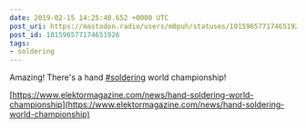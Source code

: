 ```yaml
---
date: 2019-02-15 14:25:40.652 +0000 UTC
post_uri: https://mastodon.radio/users/m0puh/statuses/101596577174651926
post_id: 101596577174651926
tags:
- soldering
---
```

Amazing! There's a hand [#soldering](https://mastodon.radio/tags/soldering) world championship!

[https://www.elektormagazine.com/news/hand-soldering-world-championship](https://www.elektormagazine.com/news/hand-soldering-world-championship)


